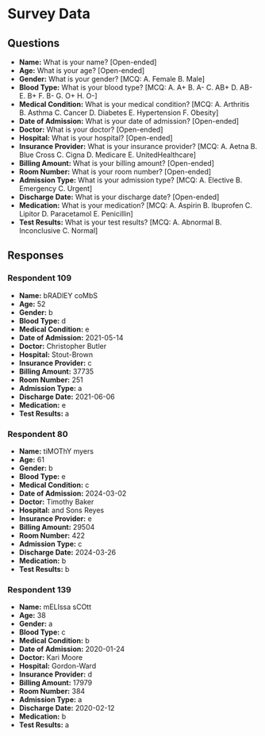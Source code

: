 # Survey Data

## Questions

- **Name:** What is your name? [Open-ended]
- **Age:** What is your age? [Open-ended]
- **Gender:** What is your gender? [MCQ: A. Female B. Male]
- **Blood Type:** What is your blood type? [MCQ: A. A+ B. A- C. AB+ D. AB- E. B+ F. B- G. O+ H. O-]
- **Medical Condition:** What is your medical condition? [MCQ: A. Arthritis B. Asthma C. Cancer D. Diabetes E. Hypertension F. Obesity]
- **Date of Admission:** What is your date of admission? [Open-ended]
- **Doctor:** What is your doctor? [Open-ended]
- **Hospital:** What is your hospital? [Open-ended]
- **Insurance Provider:** What is your insurance provider? [MCQ: A. Aetna B. Blue Cross C. Cigna D. Medicare E. UnitedHealthcare]
- **Billing Amount:** What is your billing amount? [Open-ended]
- **Room Number:** What is your room number? [Open-ended]
- **Admission Type:** What is your admission type? [MCQ: A. Elective B. Emergency C. Urgent]
- **Discharge Date:** What is your discharge date? [Open-ended]
- **Medication:** What is your medication? [MCQ: A. Aspirin B. Ibuprofen C. Lipitor D. Paracetamol E. Penicillin]
- **Test Results:** What is your test results? [MCQ: A. Abnormal B. Inconclusive C. Normal]

## Responses

### Respondent 109

- **Name:** bRADlEY coMbS
- **Age:** 52
- **Gender:** b
- **Blood Type:** d
- **Medical Condition:** e
- **Date of Admission:** 2021-05-14
- **Doctor:** Christopher Butler
- **Hospital:** Stout-Brown
- **Insurance Provider:** c
- **Billing Amount:** 37735
- **Room Number:** 251
- **Admission Type:** a
- **Discharge Date:** 2021-06-06
- **Medication:** e
- **Test Results:** a

### Respondent 80

- **Name:** tiMOThY myers
- **Age:** 61
- **Gender:** b
- **Blood Type:** e
- **Medical Condition:** c
- **Date of Admission:** 2024-03-02
- **Doctor:** Timothy Baker
- **Hospital:** and Sons Reyes
- **Insurance Provider:** e
- **Billing Amount:** 29504
- **Room Number:** 422
- **Admission Type:** c
- **Discharge Date:** 2024-03-26
- **Medication:** b
- **Test Results:** b

### Respondent 139

- **Name:** mELIssa sCOtt
- **Age:** 38
- **Gender:** a
- **Blood Type:** c
- **Medical Condition:** b
- **Date of Admission:** 2020-01-24
- **Doctor:** Kari Moore
- **Hospital:** Gordon-Ward
- **Insurance Provider:** d
- **Billing Amount:** 17979
- **Room Number:** 384
- **Admission Type:** a
- **Discharge Date:** 2020-02-12
- **Medication:** b
- **Test Results:** a
